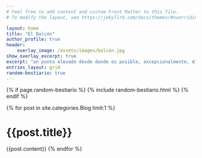 ```yaml
---
# Feel free to add content and custom Front Matter to this file.
# To modify the layout, see https://jekyllrb.com/docs/themes/#overriding-theme-defaults

layout: home
title: "El Balcón"
author_profile: true
header:
    overlay_image: /assets/images/balcón.jpg
show_overlay_excerpt: true
excerpt: "un punto elevado desde donde es posible, excepcionalmente, divisar un paisaje extenso <br/>  El Blog de José Martí Gómez "
entries_layout: grid
random-bestiario: true
---
```


{% if page.random-bestiario %}
{% include random-bestiario.html %}
{% endif %}

{% for post in site.categories.Blog limit:1 %}
<h1>{{post.title}}</h1>
{{post.content}}
{% endfor %}

